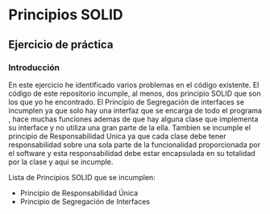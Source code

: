 # Principios SOLID
## Ejercicio de práctica

### Introducción

En este  ejercicio  he identificado varios problemas en el 
código existente. El código de este repositorio incumple, al menos, dos
principio SOLID que son los que yo he encontrado.
El Principio de Segregación de interfaces se incumplen ya que solo hay una interfaz
que se encarga de todo el programa , hace muchas funciones ademas de que hay alguna clase
que implementa su interface y no utiliza una gran parte  de la ella.
Tambien se incumple el principio de Responsabilidad Unica ya que
cada clase debe tener responsabilidad sobre una sola parte de la funcionalidad proporcionada
por el software y esta responsabilidad debe estar encapsulada en su totalidad por la clase
y aqui se incumple.

Lista de Principios  SOLID que se incumplen:

- Principio de Responsabilidad Única
- Principio de Segregación de Interfaces

